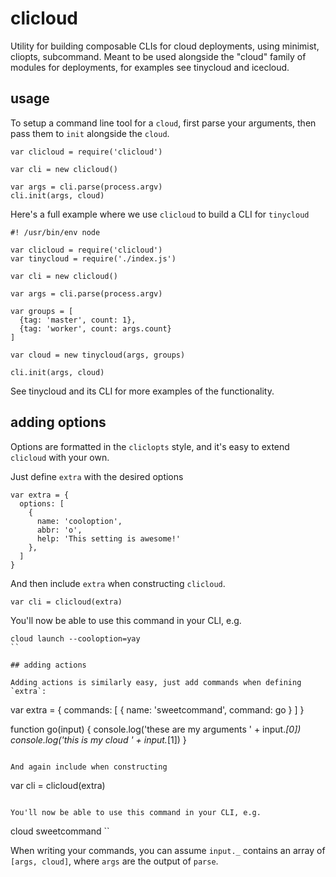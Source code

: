 # clicloud

Utility for building composable CLIs for cloud deployments, using minimist, cliopts, subcommand. Meant to be used alongside the "cloud" family of modules for deployments, for examples see tinycloud and icecloud.

## usage

To setup a command line tool for a `cloud`, first parse your arguments, then pass them to `init` alongside the `cloud`.

```
var clicloud = require('clicloud')

var cli = new clicloud()

var args = cli.parse(process.argv)
cli.init(args, cloud)
```

Here's a full example where we use `clicloud` to build a CLI for `tinycloud`

```
#! /usr/bin/env node

var clicloud = require('clicloud')
var tinycloud = require('./index.js')

var cli = new clicloud()

var args = cli.parse(process.argv)

var groups = [
  {tag: 'master', count: 1},
  {tag: 'worker', count: args.count}
]

var cloud = new tinycloud(args, groups)

cli.init(args, cloud)
```

See tinycloud and its CLI for more examples of the functionality.

## adding options

Options are formatted in the `cliclopts` style, and it's easy to extend `clicloud` with your own.

Just define `extra` with the desired options

```
var extra = {
  options: [
    {
      name: 'cooloption',
      abbr: 'o',
      help: 'This setting is awesome!'
    },
  ]
}
```

And then include `extra` when constructing `clicloud`.

```
var cli = clicloud(extra)
```

You'll now be able to use this command in your CLI, e.g.

```
cloud launch --cooloption=yay
``

## adding actions

Adding actions is similarly easy, just add commands when defining `extra`:

```
var extra = {
  commands: [
    {
      name: 'sweetcommand',
      command: go
    }
  ]
}

function go(input) {
  console.log('these are my arguments ' + input._[0])
  console.log('this is my cloud ' + input._[1])
}
```

And again include when constructing

```
var cli = clicloud(extra)
```

You'll now be able to use this command in your CLI, e.g.

```
cloud sweetcommand
``

When writing your commands, you can assume `input._` contains an array of `[args, cloud]`, where `args` are the output of `parse`.